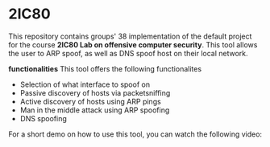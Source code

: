 # 2IC80
This repository contains groups' 38 implementation of the default project for the course **2IC80 Lab on offensive computer security**. This tool allows the user to ARP spoof, as well as DNS spoof host on their local network.

**functionalities**
This tool offers the following functionalites
- Selection of what interface to spoof on
- Passive discovery of hosts via packetsniffing
- Active discovery of hosts using ARP pings
- Man in the middle attack using ARP spoofing
- DNS spoofing

For a short demo on how to use this tool, you can watch the following video:

